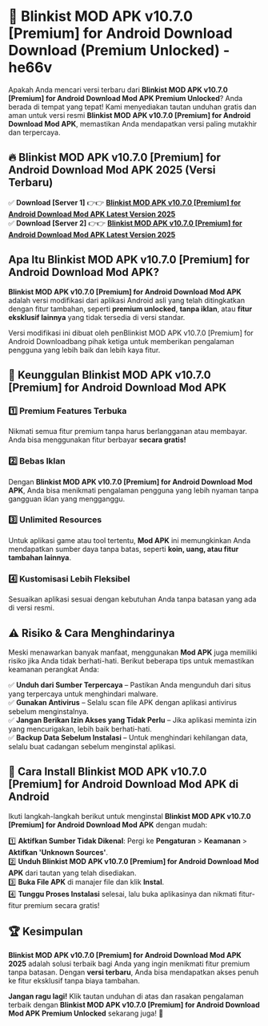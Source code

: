 # 🎯 Blinkist MOD APK v10.7.0 [Premium] for Android Download  Download (Premium Unlocked) -  he66v

Apakah Anda mencari versi terbaru dari **Blinkist MOD APK v10.7.0 [Premium] for Android Download Mod APK Premium Unlocked**? Anda berada di tempat yang tepat! Kami menyediakan tautan unduhan gratis dan aman untuk versi resmi **Blinkist MOD APK v10.7.0 [Premium] for Android Download Mod APK**, memastikan Anda mendapatkan versi paling mutakhir dan terpercaya.

## 🔥 Blinkist MOD APK v10.7.0 [Premium] for Android Download Mod APK 2025 (Versi Terbaru)

✅ **Download [Server 1]** 👉👉 [**Blinkist MOD APK v10.7.0 [Premium] for Android Download Mod APK Latest Version 2025**](https://momento.my/?title=Blinkist_MOD_APK_v10.7.0_[Premium]_for_Android_Download)  
✅ **Download [Server 2]** 👉👉 [**Blinkist MOD APK v10.7.0 [Premium] for Android Download Mod APK Latest Version 2025**](https://momento.my/?title=Blinkist_MOD_APK_v10.7.0_[Premium]_for_Android_Download)  

## Apa Itu Blinkist MOD APK v10.7.0 [Premium] for Android Download Mod APK?

**Blinkist MOD APK v10.7.0 [Premium] for Android Download Mod APK** adalah versi modifikasi dari aplikasi Android asli yang telah ditingkatkan dengan fitur tambahan, seperti **premium unlocked**, **tanpa iklan**, atau **fitur eksklusif lainnya** yang tidak tersedia di versi standar.

Versi modifikasi ini dibuat oleh penBlinkist MOD APK v10.7.0 [Premium] for Android Downloadbang pihak ketiga untuk memberikan pengalaman pengguna yang lebih baik dan lebih kaya fitur.

## 🎯 Keunggulan Blinkist MOD APK v10.7.0 [Premium] for Android Download Mod APK

### 1️⃣ Premium Features Terbuka
Nikmati semua fitur premium tanpa harus berlangganan atau membayar. Anda bisa menggunakan fitur berbayar **secara gratis!**

### 2️⃣ Bebas Iklan
Dengan **Blinkist MOD APK v10.7.0 [Premium] for Android Download Mod APK**, Anda bisa menikmati pengalaman pengguna yang lebih nyaman tanpa gangguan iklan yang mengganggu.

### 3️⃣ Unlimited Resources
Untuk aplikasi game atau tool tertentu, **Mod APK** ini memungkinkan Anda mendapatkan sumber daya tanpa batas, seperti **koin, uang, atau fitur tambahan lainnya**.

### 4️⃣ Kustomisasi Lebih Fleksibel
Sesuaikan aplikasi sesuai dengan kebutuhan Anda tanpa batasan yang ada di versi resmi.

## ⚠️ Risiko & Cara Menghindarinya

Meski menawarkan banyak manfaat, menggunakan **Mod APK** juga memiliki risiko jika Anda tidak berhati-hati. Berikut beberapa tips untuk memastikan keamanan perangkat Anda:

✅ **Unduh dari Sumber Terpercaya** – Pastikan Anda mengunduh dari situs yang terpercaya untuk menghindari malware.  
✅ **Gunakan Antivirus** – Selalu scan file APK dengan aplikasi antivirus sebelum menginstalnya.  
✅ **Jangan Berikan Izin Akses yang Tidak Perlu** – Jika aplikasi meminta izin yang mencurigakan, lebih baik berhati-hati.  
✅ **Backup Data Sebelum Instalasi** – Untuk menghindari kehilangan data, selalu buat cadangan sebelum menginstal aplikasi.

## 📌 Cara Install Blinkist MOD APK v10.7.0 [Premium] for Android Download Mod APK di Android

Ikuti langkah-langkah berikut untuk menginstal **Blinkist MOD APK v10.7.0 [Premium] for Android Download Mod APK** dengan mudah:

1️⃣ **Aktifkan Sumber Tidak Dikenal**: Pergi ke **Pengaturan** > **Keamanan** > **Aktifkan 'Unknown Sources'**.  
2️⃣ **Unduh Blinkist MOD APK v10.7.0 [Premium] for Android Download Mod APK** dari tautan yang telah disediakan.  
3️⃣ **Buka File APK** di manajer file dan klik **Instal**.  
4️⃣ **Tunggu Proses Instalasi** selesai, lalu buka aplikasinya dan nikmati fitur-fitur premium secara gratis!

## 🏆 Kesimpulan

**Blinkist MOD APK v10.7.0 [Premium] for Android Download Mod APK 2025** adalah solusi terbaik bagi Anda yang ingin menikmati fitur premium tanpa batasan. Dengan **versi terbaru**, Anda bisa mendapatkan akses penuh ke fitur eksklusif tanpa biaya tambahan.

**Jangan ragu lagi!** Klik tautan unduhan di atas dan rasakan pengalaman terbaik dengan **Blinkist MOD APK v10.7.0 [Premium] for Android Download Mod APK Premium Unlocked** sekarang juga! 🚀
